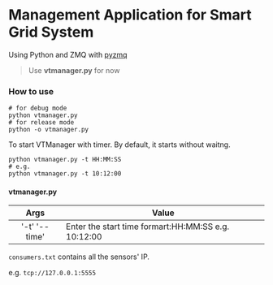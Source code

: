 # Management Application for Smart Grid System

Using Python and ZMQ with [pyzmq](https://learning-0mq-with-pyzmq.readthedocs.io/en/latest/pyzmq/pyzmq.html)

> Use **vtmanager.py** for now

### How to use

```
# for debug mode
python vtmanager.py
# for release mode
python -o vtmanager.py
```

To start VTManager with timer. By default, it starts without waitng.

```
python vtmanager.py -t HH:MM:SS
# e.g.
python vtmanager.py -t 10:12:00
```

#### vtmanager.py 

| Args           | Value                                                |
|:--------------:| ---------------------------------------------------- |
| '-t' '--time'  | Enter the start time formart:HH:MM:SS e.g. 10:12:00  |


`consumers.txt` contains all the sensors' IP.

e.g. `tcp://127.0.0.1:5555`
